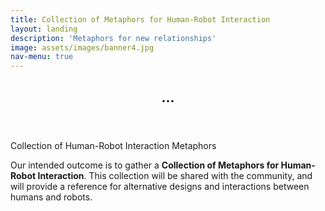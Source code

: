 ```yaml
---
title: Collection of Metaphors for Human-Robot Interaction
layout: landing
description: 'Metaphors for new relationships'
image: assets/images/banner4.jpg
nav-menu: true
---
```


<!-- Main -->
<div id="main">

<!-- One -->
<section id="one">
	<div class="inner">
		<header class="major">
			<h2>...</h2>
		</header>
		<p>Collection of Human-Robot Interaction Metaphors</p>
	</div>
</section>
Our intended outcome is to gather a <b>Collection of Metaphors for Human-Robot Interaction</b>. This collection will be shared with the community, and will provide a reference for alternative designs and interactions between humans and robots.

